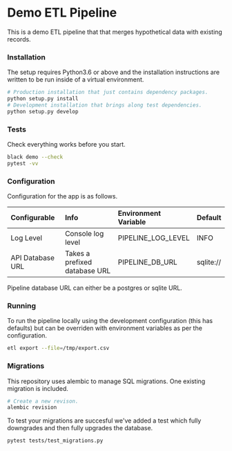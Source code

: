 # Demo ETL Pipeline

This is a demo ETL pipeline that that merges hypothetical data with existing
records.


### Installation

The setup requires Python3.6 or above and the installation instructions are
written to be run inside of a virtual environment.

```sh
# Production installation that just contains dependency packages.
python setup.py install
# Development installation that brings along test dependencies.
python setup.py develop
```

### Tests

Check everything works before you start.

```sh
black demo --check
pytest -vv
```

### Configuration

Configuration for the app is as follows.

| Configurable     | Info                          | Environment Variable | Default   |
|:-----------------|:------------------------------|:---------------------|:----------|
| Log Level        | Console log level             | PIPELINE_LOG_LEVEL   | INFO      |
| API Database URL | Takes a prefixed database URL | PIPELINE_DB_URL      | sqlite:// |

Pipeline database URL can either be a postgres or sqlite URL.


### Running

To run the pipeline locally using the development configuration (this has defaults)
but can be overriden with environment variables as per the configuration.

```sh
etl export --file=/tmp/export.csv
```


### Migrations

This repository uses alembic to manage SQL migrations.  One existing migration
is included.

```sh
# Create a new revison.
alembic revision
```

To test your migrations are succesful we've added a test which fully downgrades
and then fully upgrades the database.

```sh
pytest tests/test_migrations.py
```
